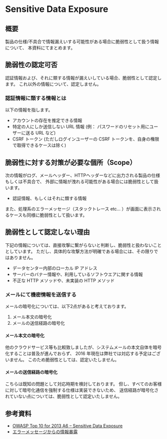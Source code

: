 Sensitive Data Exposure
====

## 概要
製品の仕様/不具合で情報漏えいする可能性がある場合に脆弱性として扱う情報について、
本資料にてまとめます。

## 脆弱性の認定可否
認証情報および、それに類する情報が漏えいしている場合、脆弱性として認定します。
これ以外の情報について、認定しません。

### 認証情報に類する情報とは
以下の情報を指します。

* アカウントの存在を推定できる情報
* 特定の人にしか送信しない URL 情報 (例： パスワードのリセット用にユーザーに送る URL など)
* CSRF トークン (ただしログインユーザーの CSRF トークンを、自身の権限で取得できるケースは除く)

## 脆弱性に対する対策が必要な個所（Scope）
次の情報がログ、メールヘッダー、HTTPヘッダーなどに出力される製品の仕様もしくは不具合で、
外部に情報が洩れる可能性がある場合には脆弱性として扱います。

* 認証情報、もしくはそれに類する情報

また、処理系のエラーメッセージ（スタックトレース etc… ）が画面に表示されるケースも同様に脆弱性として扱います。

## 脆弱性として認定しない理由
下記の情報については、直接攻撃に繋がらないと判断し、脆弱性と扱わないこととしています。
ただし、具体的な攻撃方法が明確である場合には、その限りではありません。

* データセンター内部のローカル IP アドレス
* サーバーのバナー情報や、利用しているソフトウエアに関する情報
* 不正な HTTP メソッドや、未実装の HTTP メソッド

### メールにて機密情報を送信する
メールの暗号化については、以下2点があると考えております。

1. メール本文の暗号化
2. メールの送信経路の暗号化

#### メール本文の暗号化
他のクラウドサービス等も比較致しましたが、システムメールの本文自体を暗号化することは普及が進んでおらず、
2016 年現在は弊社では対応する予定はございません。
このため脆弱性としては、認定いたしません。

#### メールの送信経路の暗号化
こちらは既知の問題として対応時期を検討しております。
但し、すべてのお客様に対して暗号化通信を強制する仕様は実装できないため、
送信経路が暗号化されていない点については、脆弱性として認定いたしません。

## 参考資料

* [OWASP Top 10 for 2013 A6 – Sensitive Data Exposure](http://owasptop10.googlecode.com/files/OWASP%20Top%2010%20-%202013.pdf)
* [エラーメッセージからの情報暴露](https://www.ipa.go.jp/security/awareness/vendor/programmingv1/b09_03.html)
